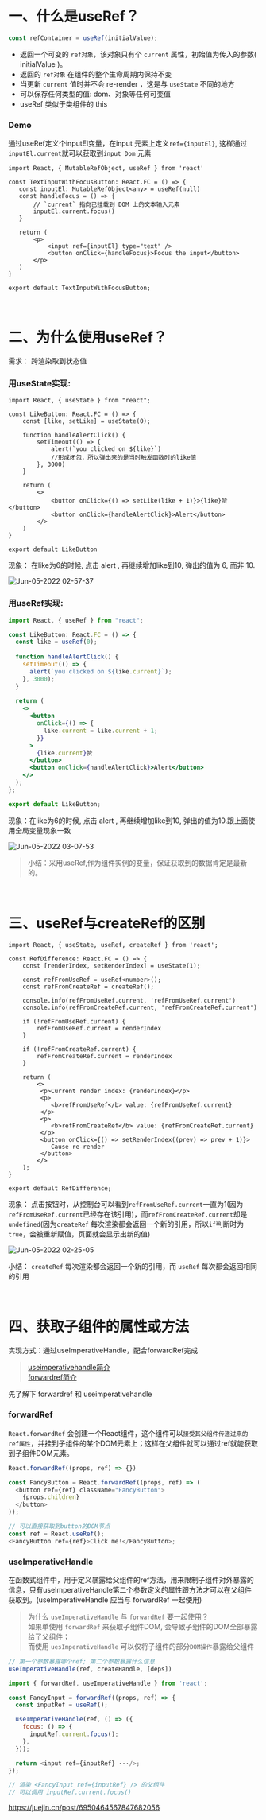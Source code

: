 # 一、什么是useRef？

```js
const refContainer = useRef(initialValue);
```

- 返回一个可变的 `ref对象`，该对象只有个 `current` 属性，初始值为传入的参数( initialValue )。
- 返回的 `ref对象` 在组件的整个生命周期内保持不变
- 当更新 `current` 值时并不会 re-render ，这是与 `useState` 不同的地方
- 可以保存任何类型的值: dom、对象等任何可变值
- useRef 类似于类组件的 this

### Demo

通过useRef定义个inputEl变量，在input 元素上定义`ref={inputEl}`, 这样通过`inputEl.current`就可以获取到`input Dom` 元素
```tsx
import React, { MutableRefObject, useRef } from 'react'

const TextInputWithFocusButton: React.FC = () => {
   const inputEl: MutableRefObject<any> = useRef(null)
   const handleFocus = () => {
       // `current` 指向已挂载到 DOM 上的文本输入元素
       inputEl.current.focus()
   }
   
   return (
       <p>
           <input ref={inputEl} type="text" />
           <button onClick={handleFocus}>Focus the input</button>
       </p>
   )
}

export default TextInputWithFocusButton;
```
<br>

# 二、为什么使用useRef？

需求： 跨渲染取到状态值


### 用useState实现:
```tsx
import React, { useState } from "react";

const LikeButton: React.FC = () => {
    const [like, setLike] = useState(0);
    
    function handleAlertClick() {
        setTimeout(() => {
            alert(`you clicked on ${like}`) 
            //形成闭包，所以弹出来的是当时触发函数时的like值
        }, 3000)
    }
    
    return (
        <>
            <button onClick={() => setLike(like + 1)}>{like}赞</button>
            <button onClick={handleAlertClick}>Alert</button>
        </>
    )
}

export default LikeButton
```
现象： 在like为6的时候, 点击 alert , 再继续增加like到10, 弹出的值为 6, 而非 10.

![Jun-05-2022 02-57-37](https://user-images.githubusercontent.com/74364990/172022306-da15ceb3-28e5-46b1-b0e4-5effed05e2e1.gif)


### 用useRef实现:

```jsx
import React, { useRef } from "react";

const LikeButton: React.FC = () => {
  const like = useRef(0);
  
  function handleAlertClick() {
    setTimeout(() => {
      alert(`you clicked on ${like.current}`);
    }, 3000);
  }
  
  return (
    <>
      <button
        onClick={() => {
          like.current = like.current + 1;
        }}
      >
        {like.current}赞
      </button>
      <button onClick={handleAlertClick}>Alert</button>
    </>
  );
};

export default LikeButton;
```
现象：在like为6的时候, 点击 alert , 再继续增加like到10, 弹出的值为10.跟上面使用全局变量现象一致

![Jun-05-2022 03-07-53](https://user-images.githubusercontent.com/74364990/172022236-87f340fe-d824-46c4-a730-e314b7efc73e.gif)


>小结：采用useRef,作为组件实例的变量，保证获取到的数据肯定是最新的。

<br>

# 三、useRef与createRef的区别

```tsx
import React, { useState, useRef, createRef } from 'react';

const RefDifference: React.FC = () => {
    const [renderIndex, setRenderIndex] = useState(1);
    
    const refFromUseRef = useRef<number>();
    const refFromCreateRef = createRef();
    
    console.info(refFromUseRef.current, 'refFromUseRef.current')
    console.info(refFromCreateRef.current, 'refFromCreateRef.current')
    
    if (!refFromUseRef.current) {
        refFromUseRef.current = renderIndex
    }

    if (!refFromCreateRef.current) {
        refFromCreateRef.current = renderIndex
    }
    
    return (
        <>
         <p>Current render index: {renderIndex}</p>
         <p>
            <b>refFromUseRef</b> value: {refFromUseRef.current}
         </p>
         <p>
            <b>refFromCreateRef</b> value: {refFromCreateRef.current}
         </p>
         <button onClick={() => setRenderIndex((prev) => prev + 1)}>
            Cause re-render
         </button>
        </>
    );
}

export default RefDifference;
```
现象：
点击按钮时，从控制台可以看到`refFromUseRef.current`一直为1(因为`refFromUseRef.current`已经存在该引用)，而`refFromCreateRef.current`却是`undefined`(因为`createRef` 每次渲染都会返回一个新的引用，所以`if`判断时为`true`，会被重新赋值，页面就会显示出新的值)

![Jun-05-2022 02-25-05](https://user-images.githubusercontent.com/74364990/172020828-657738da-974a-4717-86b2-f5d65cf7e743.gif)


小结： `createRef` 每次渲染都会返回一个新的引用，而 `useRef` 每次都会返回相同的引用

<br>

# 四、获取子组件的属性或方法

实现方式：通过useImperativeHandle，配合forwardRef完成

>[useimperativehandle简介](https://zh-hans.reactjs.org/docs/hooks-reference.html#useimperativehandle)<br>
>[forwardref简介](https://zh-hans.reactjs.org/docs/react-api.html#reactforwardref)

先了解下 forwardref 和 useimperativehandle

### forwardRef

`React.forwardRef` 会创建一个React组件，这个组件可以`接受其父组件传递过来的ref属性`，并挂到子组件的某个DOM元素上；这样在父组件就可以通过ref就能获取到子组件DOM元素。

```js
React.forwardRef((props, ref) => {})  
```

```js
const FancyButton = React.forwardRef((props, ref) => (  
  <button ref={ref} className="FancyButton">    
    {props.children}
  </button>
));

// 可以直接获取到button的DOM节点
const ref = React.useRef();
<FancyButton ref={ref}>Click me!</FancyButton>;
```

### useImperativeHandle

在函数式组件中，用于定义暴露给父组件的ref方法，用来限制子组件对外暴露的信息，只有useImperativeHandle第二个参数定义的属性跟方法才可以在父组件获取到。(useImperativeHandle 应当与 forwardRef 一起使用)

>为什么 `useImperativeHandle` 与 `forwardRef` 要一起使用？<br>
>如果单使用 `forwardRef` 来获取子组件DOM, 会导致子组件的DOM全部暴露给了父组件；<br>
>而使用 `uesImperativeHandle` 可以仅将子组件的部分`DOM操作`暴露给父组件

```js
// 第一个参数暴露哪个ref; 第二个参数暴露什么信息
useImperativeHandle(ref, createHandle, [deps]) 
```

```js
import { forwardRef, useImperativeHandle } from 'react';

const FancyInput = forwardRef((props, ref) => {
  const inputRef = useRef();

  useImperativeHandle(ref, () => ({
    focus: () => {
      inputRef.current.focus();
    },
  }));

  return <input ref={inputRef} ···/>;
});

// 渲染 <FancyInput ref={inputRef} /> 的父组件
// 可以调用 inputRef.current.focus()
```




https://juejin.cn/post/6950464567847682056
